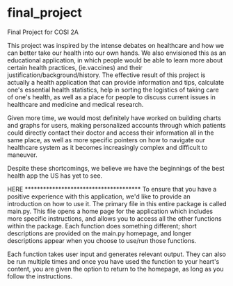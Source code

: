 # final_project
Final Project for COSI 2A

This project was inspired by the intense debates on healthcare and how we can better take our health into our own hands.
We also envisioned this as an educational application, in which people would be able to learn more about certain health practices, (ie.vaccines) and their justification/background/history.
The effective result of this project is actually a health application that can provide information and tips,
calculate one's essential health statistics, help in sorting the logistics of taking care of one's health, as well as a place for people to discuss current issues in healthcare and medicine and medical research.

Given more time, we would most definitely have worked on building charts and graphs for users, making personalized accounts through which patients could directly contact their doctor and access their information all in the same place, as well as more specific pointers on how to navigate our healthcare system as it becomes increasingly complex and difficult to maneuver.

Despite these shortcomings, we believe we have the beginnings of the best health app the US has yet to see.

HERE **************************************
To ensure that you have a positive experience with this application, we'd like to provide an introduction on how to use it. The primary file in this entire package is called main.py. This file opens a home page for the application which includes more specific instructions, and allows you to access all the other functions within the package. Each function does something different; short descriptions are provided on the main.py homepage, and longer descriptions appear when you choose to use/run those functions.

Each function takes user input and generates relevant output. They can also be run multiple times and once you have used the function to your heart's content, you are given the option to return to the homepage, as long as you follow the instructions.
